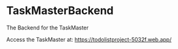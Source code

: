 # TaskMasterBackend
The Backend for the TaskMaster

Access the TaskMaster at: https://todolistproject-5032f.web.app/
